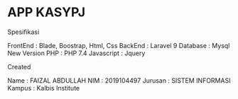 # APP KASYPJ

Spesifikasi 

FrontEnd    : Blade, Boostrap, Html, Css
BackEnd     : Laravel 9
Database    : Mysql New Version
PHP         : PHP 7.4
Javascript  : Jquery


Created
 
Name    : FAIZAL ABDULLAH
NIM     : 2019104497
Jurusan : SISTEM INFORMASI
Kampus  : Kalbis Institute